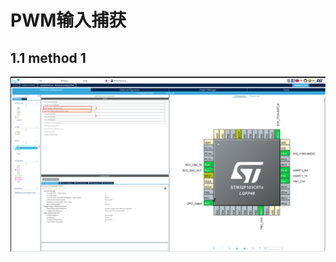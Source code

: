 # PWM输入捕获
## 1.1 method 1 
![1](https://github.com/p1anx/stm32/blob/main/example/pwm/asset/2025-03-15_23-12.png)
